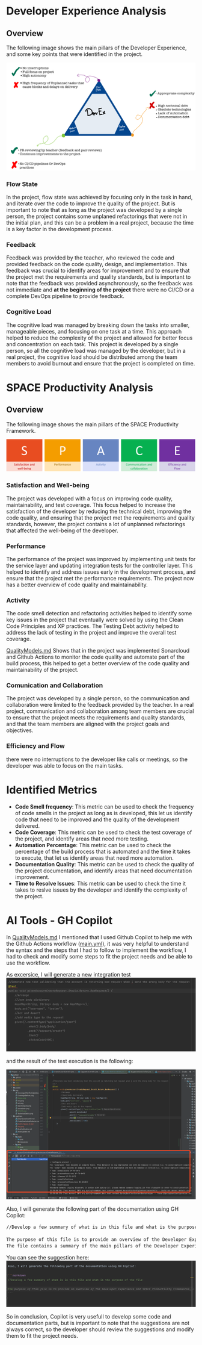 # Developer Experience Analysis

##  Overview
The following image shows the main pillars of the Developer Experience, and some key points that were identified in the project.

![devex.png](../img/Devex.png)

### Flow State

In the project, flow state was achieved by focusing only in the task in hand, and iterate over the code to improve the quality of the project. But is important to note that as long as the project was developed by a single person, the project contains some unplaned refactorings that were not in the initial plan, and this can be a problem in a real project, because the time is a key factor in the development process.

### Feedback

Feedback was provided by the teacher, who reviewed the code and provided feedback on the code quality, design, and implementation. This feedback was crucial to identify areas for improvement and to ensure that the project met the requirements and quality standards, but is important to note that the feedback was provided asynchronously, so the feedback was not immediate and **at the beginning of the project** there were no CI/CD or a complete DevOps pipeline to provide feedback.

### Cognitive Load 

The cognitive load was managed by breaking down the tasks into smaller, manageable pieces, and focusing on one task at a time. This approach helped to reduce the complexity of the project and allowed for better focus and concentration on each task. This project is developed by a single person, so all the cognitive load was managed by the developer, but in a real project, the cognitive load should be distributed among the team members to avoid burnout and ensure that the project is completed on time.


# SPACE Productivity Analysis

## Overview
The following image shows the main pillars of the SPACE Productivity Framework.

![space.png](../img/SPACE.png)

### Satisfaction and Well-being

The project was developed with a focus on improving code quality, maintainability, and test coverage. This focus helped to increase the satisfaction of the developer by reducing the technical debt, improving the code quality, and ensuring that the project met the requirements and quality standards, however, the project contains a lot of unplanned refactorings that affected the well-being of the developer.

### Performance

The performance of the project was improved by implementing unit tests for the service layer and updating integration tests for the controller layer. This helped to identify and address issues early in the development process, and ensure that the project met the performance requirements. The project now has a better overview of code quality and maintainability.


### Activity

The code smell detection and refactoring activities helped to identify some key issues in the project that eventually were solved by using the Clean Code Principles and XP practices. The Testing Debt activity helped to address the lack of testing in the project and improve the overall test coverage.

[QualityModels.md](QualityModels.md) Shows that in the project was implemented Sonarcloud and Github Actions to monitor the code quality and automate part of the build process, this helped to get a better overview of the code quality and maintainability of the project.

### Comunication and Collaboration

The project was developed by a single person, so the communication and collaboration were limited to the feedback provided by the teacher. In a real project, communication and collaboration among team members are crucial to ensure that the project meets the requirements and quality standards, and that the team members are aligned with the project goals and objectives.

### Efficiency and Flow

there were no interruptions to the developer like calls or meetings, so the developer was able to focus on the main tasks.

# Identified Metrics

- **Code Smell frequency**: This metric can be used to check the frequency of code smells in the project as long as is developed, this let us identify code that need to be improved and the quality of the development delivered.
- **Code Coverage**: This metric can be used to check the test coverage of the project, and identify areas that need more testing.
- **Automation Percentage**: This metric can be used to check the percentage of the build process that is automated and the time it takes to execute, that let us identify areas that need more automation.
- **Documentation Quality**: This metric can be used to check the quality of the project documentation, and identify areas that need documentation improvement.
- **Time to Resolve Issues**: This metric can be used to check the time it takes to reslve issues by the developer and identify the complexity of the project.


# AI Tools - GH Copilot

In [QualityModels.md](QualityModels.md) I mentioned that I used Github Copilot to help me with the Github Actions workflow ([main.yml](..%2F.github%2Fworkflows%2Fmain.yml)), it was very helpful to understand the syntax and the steps that I had to follow to implement the workflow, I had to check and modify some steps to fit the project needs and be able to use the workflow.

As excersice, I will generate a new integration test 
![img.png](../img/copilot_suggestion.png)

and the result of the test execution is the following:

![img_1.png](../img/result_test_copilot.png)

Also, I will generate the following part of the documentation using GH Copilot:

```markdown
//Develop a few summary of what is in this file and what is the purpose of the file

The purpose of this file is to provide an overview of the Developer Experience and SPACE Productivity Frameworks, and to analyze the project based on these frameworks. 
The file contains a summary of the main pillars of the Developer Experience and SPACE Productivity Frameworks, and key points that were identified in the project based on these frameworks. The file also includes an analysis of the flow state, feedback, cognitive load, satisfaction and well-being, performance, activity, communication and collaboration, and efficiency and flow in the project, and how these factors contributed to the overall productivity of the project.
```

You can see the suggestion here: 
![img.png](../img/copilot_suggestion_documentation.png)

So in conclusion, Copilot is very usefull to develop some code and documentation parts, but is important to note that the suggestions are not always correct, so the developer should review the suggestions and modify them to fit the project needs.